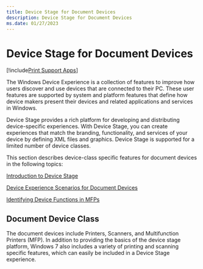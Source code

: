 ```yaml
---
title: Device Stage for Document Devices
description: Device Stage for Document Devices
ms.date: 01/27/2023
---
```


# Device Stage for Document Devices

[!include[Print Support Apps](../includes/print-support-apps.md)]

The Windows Device Experience is a collection of features to improve how users discover and use devices that are connected to their PC. These user features are supported by system and platform features that define how device makers present their devices and related applications and services in Windows.

Device Stage provides a rich platform for developing and distributing device-specific experiences. With Device Stage, you can create experiences that match the branding, functionality, and services of your device by defining XML files and graphics. Device Stage is supported for a limited number of device classes.

This section describes device-class specific features for document devices in the following topics:

[Introduction to Device Stage](introduction-to-device-stage.md)

[Device Experience Scenarios for Document Devices](device-experience-scenarios-for-document-devices.md)

[Identifying Device Functions in MFPs](identifying-device-functions-in-mfps.md)

## Document Device Class

The document devices include Printers, Scanners, and Multifunction Printers (MFP). In addition to providing the basics of the device stage platform, Windows 7 also includes a variety of printing and scanning specific features, which can easily be included in a Device Stage experience.
